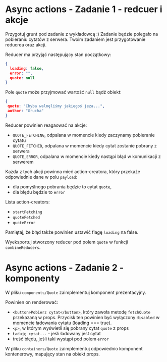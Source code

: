 # Async actions - Zadanie 1 - redcuer i akcje
Przygotuj grunt pod zadanie z wykładowcą :) Zadanie będzie polegało na pobieraniu cytatów z serwera. Twoim zadaniem jest przygotowanie reducrea oraz akcji.

Reducer ma przyjąć następujący stan początkowy:

```json
{
  loading: false,
  error: "",
  quote: null
}
```

Pole `quote` może przyjmować wartość `null` bądź obiekt:

```json
{
 quote: "Chyba walnęliśmy jakiegoś jeża...",
 author: "Grucha"
}
```

Reducer powinien reagaować na akcje:
 
- `QUOTE_FETCHING`, odpalana w momencie kiedy zaczynamy pobieranie cytatu
- `QUOTE_FETCHED`, odpalana w momencie kiedy cytat zostanie pobrany z serwera
- `QUOTE_ERROR`, odpalana w momencie kiedy nastąpi błąd w komunikacji z serwerem

Każda z tych akcji powinna mieć action-creatora, który przekaże odpowiednie dane w polu `payload`:

- dla pomyślnego pobrania będzie to cytat `quote`,
- dla błędu będzie to `error`

Lista action-creators:

- `startFetching`
- `quoteFetched`
- `quoteError`

Pamiętaj, że błąd także powinien ustawić flagę `loading` na false.

Wyeksportuj stworzony reducer pod polem `quote` w funkcji `combineReducers`.

# Async actions - Zadanie 2 - komponenty
W pliku `components/Quote` zaimplementuj komponent prezentacyjny.

Powinien on renderować:

- `<button>Pobierz cytat</button>`, który zawoła metodę `fetchQuote` przekazaną w props. Przycisk ten powinien być wyłączony `disabled` w momencie ładowania cytatu (loading === true).
- `<p>`, w którym wyświetli się pobrany cytat `quote` z props
- `Ładuję cytat...` - jeśli ładowany jest cytat
- treść błędu, jeśli taki wystąpi pod polem `error`

W pliku `containers/Quote` zaimplementuj odpowiednio komponent kontenerowy, mapujący stan na obiekt props.

